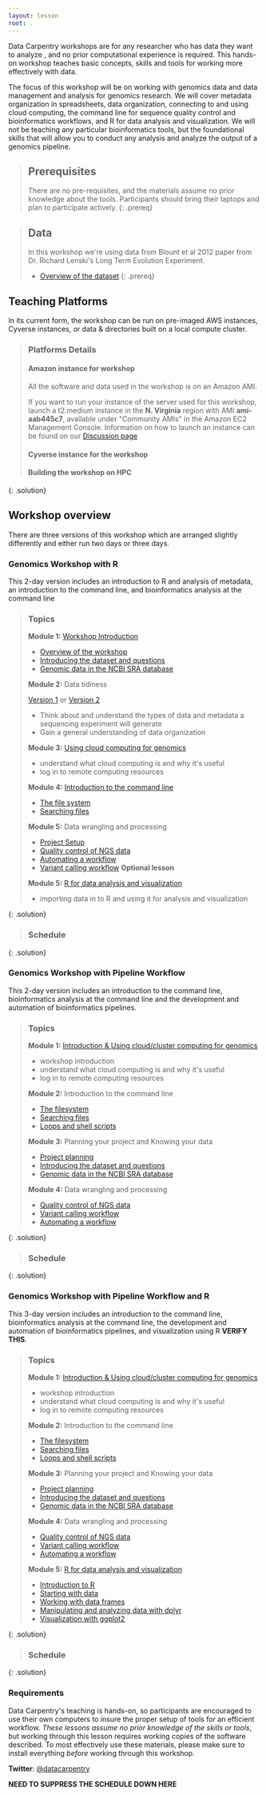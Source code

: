 ```yaml
---
layout: lesson
root: .
---
```


Data Carpentry workshops are for any researcher who has data they want to analyze , and no prior computational experience is required. This hands-on workshop teaches basic concepts, skills and tools for working more effectively with data.

The focus of this workshop will be on working with genomics data and data management and analysis for genomics research. We will cover metadata organization in spreadsheets, data organization, connecting to and using cloud computing, the command line for sequence quality control and bioinformatics workflows, and R for data analysis and visualization. We will not be teaching any particular bioinformatics tools, but the foundational skills that will allow you to conduct any analysis and analyze the output of a genomics pipeline.

> ## Prerequisites
>
> There are no pre-requisites, and the materials assume no prior knowledge about the tools. Participants should bring their laptops and plan to participate actively. 
{: .prereq}


> ## Data
> 
> In this workshop we're using data from Blount et al 2012 paper from Dr. Richard Lenski's Long Term Evolution Experiment.  
> 
> - [Overview of the dataset](http://www.datacarpentry.org/introduction-genomics/01-intro-to-dataset.html)
{: .prereq}

## Teaching Platforms
In its current form, the workshop can be run on pre-imaged AWS instances, Cyverse instances, or data & directories built on a local compute cluster.

> ### Platforms Details
>
> #### Amazon instance for workshop
> 
> All the software and data used in the workshop is on an Amazon AMI.
> 
> If you want to run your instance of the server used for this workshop, launch a t2.medium instance in the **N. Virginia** region with AMI **ami-aab445c7**, available under "Community AMIs" in the Amazon EC2 Management Console. Information on how to launch an instance can be found on our [Discussion page](https://github.com/datacarpentry/cloud-genomics/blob/gh-pages/lessons/1.logging-onto-cloud.md)
>
>
> #### Cyverse instance for the workshop
>
>
> #### Building the workshop on HPC
>
>
{: .solution}


## Workshop overview

There are three versions of this workshop which are arranged slightly differently and either run two days or three days.

<!--- temporarily remove
<table>
<tr>

<td>
<table>
<tr><td> <b>Genomics workshop with R</b>
<br>This version includes an introduction to R and analysis of metadata, an
introduction to the command line and bioinformatics analysis at the command line</td></tr>
<tr><td><b>Schedule</b></td></tr>
<tr><td>Topic 1</td></tr>
</table>
</td>

<td>
<table>
<tr><td> <b>Genomics workshop with pipelines</b>
<br> This version includes an introduction to the command line, bioinformatics
analysis at the command line and the development and automation of
bioinformatics pipelines. </td></tr>
<tr><td>Schedule </td></tr>
<tr><td> Topic 1 </td></tr>
</table>
</td>

</tr>
</table>
---->

### Genomics Workshop with R

This 2-day version includes an introduction to R and analysis of metadata, an
introduction to the command line, and bioinformatics analysis at the command line

> ### Topics
>
> **Module 1:** [Workshop Introduction](http://www.datacarpentry.org/introduction-genomics)
> 
> - [Overview of the workshop](http://www.datacarpentry.org/introduction-genomics/00-workshop-overview.html)
> - [Introducing the dataset and questions](http://www.datacarpentry.org/introduction-genomics/01-intro-to-dataset.html)
> - [Genomic data in the NCBI SRA database](http://www.datacarpentry.org/introduction-genomics/02-examining-sra-runtable.html)
> 
> **Module 2:** Data tidiness
> 
> [Version 1](http://www.datacarpentry.org/2015-08-24-ISU/lessons/00-intro-to-data-tidy.html) or [Version 2](https://jasonjwilliamsny.github.io/tidiness-genomics/)
> 
> - Think about and understand the types of data and metadata a sequencing experiment will generate
> - Gain a general understanding of data organization
> 
> **Module 3:** [Using cloud computing for genomics](https://jasonjwilliamsny.github.io/cloud-genomics/)  
> 
> - understand what cloud computing is and why it's useful
> - log in to remote computing resources
> 
> **Module 4:** [Introduction to the command line](http://www.datacarpentry.org/shell-genomics/lessons/)  
> 
> - [The file system](http://www.datacarpentry.org/shell-genomics/lessons/01_the_filesystem.html)
> - [Searching files](http://www.datacarpentry.org/shell-genomics/lessons/02_searching_files.html)
> 
> **Module 5:** Data wrangling and processing
> 
> - [Project Setup](https://github.com/datacarpentry/organization-genomics/blob/gh-pages/lessons/01_intro_organization.md)
> - [Quality control of NGS data](https://github.com/JasonJWilliamsNY/wrangling-genomics/blob/gh-pages/lessons/00-readQC.md)
> - [Automating a workflow](https://github.com/JasonJWilliamsNY/wrangling-genomics/blob/gh-pages/lessons/01-automating_a_workflow.md)
> - [Variant calling workflow](https://github.com/JasonJWilliamsNY/wrangling-genomics/blob/gh-pages/lessons/02-variant-calling-workflow.md) **Optional lesson**
> 
> **Module 5:** [R for data analysis and visualization](https://github.com/datacarpentry/R-genomics)
> 
> - importing data in to R and using it for analysis and visualization
> 
{: .solution}

> ### Schedule
>
{: .solution}


### Genomics Workshop with Pipeline Workflow

This 2-day version includes an introduction to the command line, bioinformatics 
analysis at the command line and the development and automation of 
bioinformatics pipelines.

> ### Topics
>
> **Module 1:** [Introduction & Using cloud/cluster computing for genomics](https://github.com/hbc/dc_2016_04/blob/master/lessons/01_intro_and_cloud_setup.md)
> 
> - workshop introduction
> - understand what cloud computing is and why it's useful
> - log in to remote computing resources
> 
> **Module 2:** Introduction to the command line
> 
> - [The filesystem](https://github.com/hbc/dc_2016_04/blob/master/lessons/02_the_filesystem.md)
> - [Searching files](https://github.com/hbc/dc_2016_04/blob/master/lessons/03_searching_files.md)
> - [Loops and shell scripts](https://github.com/hbc/dc_2016_04/blob/master/lessons/04_loops_and_scripts.md)
>
> **Module 3:** Planning your project and Knowing your data
>
> - [Project planning](https://github.com/hbc/dc_2016_04/blob/master/lessons/05_planning-genomics.md)
> - [Introducing the dataset and questions](https://github.com/hbc/dc_2016_04/blob/master/lessons/06_intro-to-dataset.md)
> - [Genomic data in the NCBI SRA database](https://github.com/hbc/dc_2016_04/blob/master/lessons/06_intro-to-dataset.md#accessing-the-original-archived-data)
>
> **Module 4:** Data wrangling and processing
> 
> - [Quality control of NGS data](https://github.com/hbc/dc_2016_04/blob/master/lessons/07_read_qc.md)
> - [Variant calling workflow](https://github.com/hbc/dc_2016_04/blob/master/lessons/08_variant-calling-workflow.md)
> - [Automating a workflow](https://github.com/hbc/dc_2016_04/blob/master/lessons/09_automating_workflow.md)
>
{: .solution}

> ### Schedule
>
{: .solution}

### Genomics Workshop with Pipeline Workflow and R

This 3-day version includes an introduction to the command line, bioinformatics 
analysis at the command line, the development and automation of 
bioinformatics pipelines, and visualization using R **VERIFY THIS**.

> ### Topics
>
> **Module 1:** [Introduction & Using cloud/cluster computing for genomics](https://github.com/hbc/dc_2016_04/blob/master/lessons/01_intro_and_cloud_setup.md)
> 
> - workshop introduction
> - understand what cloud computing is and why it's useful
> - log in to remote computing resources
> 
> **Module 2:** Introduction to the command line
> 
> - [The filesystem](https://github.com/hbc/dc_2016_04/blob/master/lessons/02_the_filesystem.md)
> - [Searching files](https://github.com/hbc/dc_2016_04/blob/master/lessons/03_searching_files.md)
> - [Loops and shell scripts](https://github.com/hbc/dc_2016_04/blob/master/lessons/04_loops_and_scripts.md)
>
> **Module 3:** Planning your project and Knowing your data
>
> - [Project planning](https://github.com/hbc/dc_2016_04/blob/master/lessons/05_planning-genomics.md)
> - [Introducing the dataset and questions](https://github.com/hbc/dc_2016_04/blob/master/lessons/06_intro-to-dataset.md)
> - [Genomic data in the NCBI SRA database](https://github.com/hbc/dc_2016_04/blob/master/lessons/06_intro-to-dataset.md#accessing-the-original-archived-data)
>
> **Module 4:** Data wrangling and processing
> 
> - [Quality control of NGS data](https://github.com/hbc/dc_2016_04/blob/master/lessons/07_read_qc.md)
> - [Variant calling workflow](https://github.com/hbc/dc_2016_04/blob/master/lessons/08_variant-calling-workflow.md)
> - [Automating a workflow](https://github.com/hbc/dc_2016_04/blob/master/lessons/09_automating_workflow.md)
>
> **Module 5:** [R for data analysis and visualization](http://www.datacarpentry.org/R-genomics/)
>
> - [Introduction to R](http://www.datacarpentry.org/R-genomics/01-intro-to-R.html)
> - [Starting with data](http://www.datacarpentry.org/R-genomics/02-starting-with-data.html)
> - [Working with data frames](http://www.datacarpentry.org/R-genomics/03-data-frames.html)
> - [Manipulating and analyzing data with dplyr](http://www.datacarpentry.org/R-genomics/04-dplyr.html)
> - [Visualization with ggplot2](http://www.datacarpentry.org/R-genomics/05-data-visualization.html)
>
{: .solution}

> ### Schedule
>
{: .solution}


### Requirements

Data Carpentry's teaching is hands-on, so participants are encouraged to use
their own computers to insure the proper setup of tools for an efficient workflow.
*These lessons assume no prior knowledge of the skills or tools*, but working
through this lesson requires working copies of the software described.
To most effectively use these materials, please make sure to install everything
*before* working through this workshop.

<strong>Twitter</strong>: [@datacarpentry](https://twitter.com/datacarpentry)

**NEED TO SUPPRESS THE SCHEDULE DOWN HERE**

